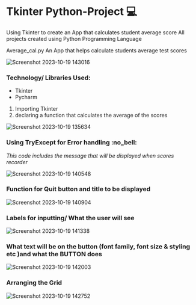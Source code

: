 # Tkinter Python-Project :computer:
Using Tkinter to create an App that calculates student average score All projects created using Python Programming Language

Average_cal.py
An App that helps calculate students average test scores

![Screenshot 2023-10-19 143016](https://github.com/DataFairy-FeliciaM/Python-Projects/assets/119903285/8adb8a78-8636-41ef-a925-828296dc033a)




<h3>Technology/ Libraries Used:</h3>
<ul>
<li>Tkinter</li>
<li>Pycharm</li>
</ul>
<ol>
  <li>Importing Tkinter</li>
  <li>declaring a function that calculates the average of the scores </li>
</ol>

![Screenshot 2023-10-19 135634](https://github.com/DataFairy-FeliciaM/Python-Projects/assets/119903285/250768a1-1bcc-4b40-ae88-d61a57e541e2)


<h3>Using TryExcept for Error handling :no_bell:</h3>
<p><i>This code includes the message that will be displayed when  scores recorder </i></p>


![Screenshot 2023-10-19 140548](https://github.com/DataFairy-FeliciaM/Python-Projects/assets/119903285/2d09822b-3f90-42e8-9a4b-f9e028540e7c)



<h3>Function for Quit button and title to be displayed</h3>

![Screenshot 2023-10-19 140904](https://github.com/DataFairy-FeliciaM/Python-Projects/assets/119903285/8994d1bd-172b-4d3c-a91f-2deab92959e0)


<h3>Labels for inputting/ What the user will see</h3>

![Screenshot 2023-10-19 141338](https://github.com/DataFairy-FeliciaM/Python-Projects/assets/119903285/cacae46f-70c5-4822-9d8e-beccfd316c88)


<h3>What text will be on the button (<b>font family, font size & styling etc</b> )and what the BUTTON does</h3>

![Screenshot 2023-10-19 142003](https://github.com/DataFairy-FeliciaM/Python-Projects/assets/119903285/07bf92a4-d6ba-4287-bc9a-272462e3e732)


<h3>Arranging the Grid</h3>


![Screenshot 2023-10-19 142752](https://github.com/DataFairy-FeliciaM/Python-Projects/assets/119903285/85d5e35f-4d34-43ba-b3fc-567518e7b527)


